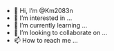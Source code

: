 - 👋 Hi, I’m @Km2083n
- 👀 I’m interested in ...
- 🌱 I’m currently learning ...
- 💞️ I’m looking to collaborate on ...
- 📫 How to reach me ...

<!---
Km2083n/Km2083n is a ✨ special ✨ repository because its `README.md` (this file) appears on your GitHub profile.
You can click the Preview link to take a look at your changes.
--->
